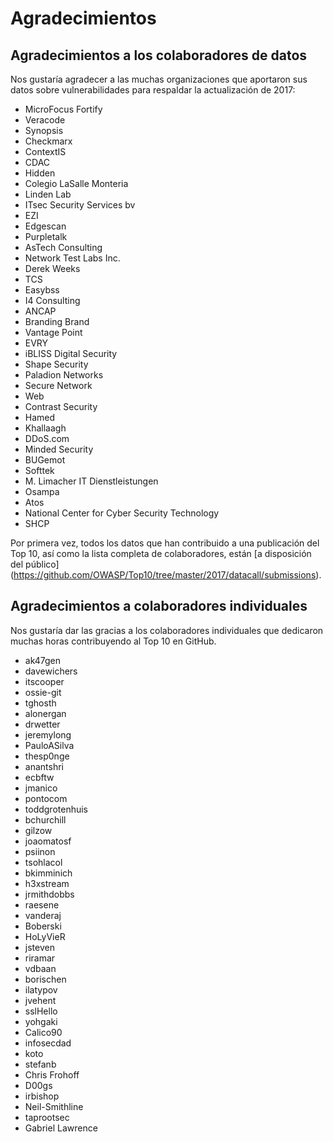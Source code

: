 # Agradecimientos

## Agradecimientos a los colaboradores de datos

Nos gustaría agradecer a las muchas organizaciones que aportaron sus datos sobre vulnerabilidades para respaldar la actualización de 2017:

* MicroFocus Fortify
* Veracode
* Synopsis
* Checkmarx
* ContextIS
* CDAC
* Hidden
* Colegio LaSalle Monteria
* Linden Lab
* ITsec Security Services bv
* EZI
* Edgescan
* Purpletalk
* AsTech Consulting
* Network Test Labs Inc.
* Derek Weeks
* TCS
* Easybss
* I4 Consulting
* ANCAP
* Branding Brand
* Vantage Point
* EVRY
* iBLISS Digital Security
* Shape Security
* Paladion Networks
* Secure Network
* Web
* Contrast Security
* Hamed
* Khallaagh
* DDoS.com
* Minded Security
* BUGemot
* Softtek
* M. Limacher IT Dienstleistungen
* Osampa
* Atos
* National Center for Cyber Security Technology
* SHCP


Por primera vez, todos los datos que han contribuido a una publicación del Top 10, así como la lista completa de colaboradores, están [a disposición del público]
(https://github.com/OWASP/Top10/tree/master/2017/datacall/submissions).

## Agradecimientos a colaboradores individuales

Nos gustaría dar las gracias a los colaboradores individuales que dedicaron muchas horas contribuyendo al Top 10 en GitHub.

* ak47gen
* davewichers
* itscooper
* ossie-git
* tghosth
* alonergan
* drwetter
* jeremylong
* PauloASilva
* thesp0nge
* anantshri
* ecbftw
* jmanico
* pontocom
* toddgrotenhuis
* bchurchill
* gilzow
* joaomatosf
* psiinon
* tsohlacol
* bkimminich
* h3xstream
* jrmithdobbs
* raesene
* vanderaj
* Boberski
* HoLyVieR
* jsteven
* riramar
* vdbaan
* borischen
* ilatypov
* jvehent
* sslHello
* yohgaki
* Calico90
* infosecdad
* koto
* stefanb
* Chris Frohoff
* D00gs
* irbishop
* Neil-Smithline
* taprootsec
* Gabriel Lawrence
